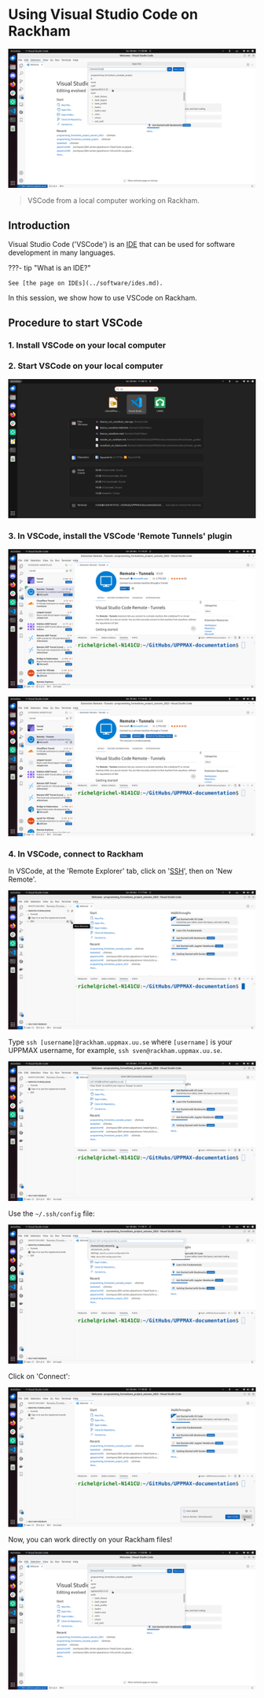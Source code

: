 # Using Visual Studio Code on Rackham

![](./img/vscode_connected_to_rackham.png)

> VSCode from a local computer working on Rackham.

## Introduction

Visual Studio Code ('VSCode') is an [IDE](../software/ides.md)
that can be used for software development in many languages.

???- tip "What is an IDE?"

    See [the page on IDEs](../software/ides.md).

In this session, we show how to use VSCode on Rackham.

## Procedure to start VSCode

### 1. Install VSCode on your local computer

### 2. Start VSCode on your local computer

![](./img/start_vscode_ubuntu.png)

### 3. In VSCode, install the VSCode 'Remote Tunnels' plugin

![](./img/vscode_remote_tunnels_before_install.png)

![](./img/vscode_remote_tunnels_after_install.png)

### 4. In VSCode, connect to Rackham

In VSCode, at the 'Remote Explorer' tab, click on '[SSH](../software/ssh.md)',
then on 'New Remote'.

![](./img/vscode_add_new_remote.png)

Type `ssh [username]@rackham.uppmax.uu.se` 
where `[username]` is your UPPMAX username,
for example, `ssh sven@rackham.uppmax.uu.se`.

![](./img/vscode_ssh_to_rackham.png)

Use the `~/.ssh/config` file:

![](./img/vscode_remote_tunnels_use_ssh_config_in_home.png)

Click on 'Connect':

![](./img/vscode_connect_to_rackham.png)

Now, you can work directly on your Rackham files!

![](./img/vscode_connected_to_rackham.png)
